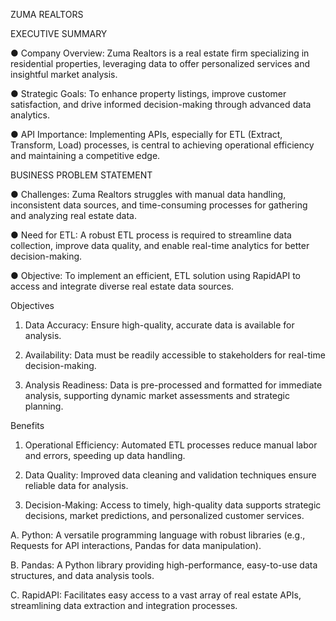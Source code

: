 ZUMA REALTORS

EXECUTIVE SUMMARY

● Company Overview:
Zuma Realtors is a real estate firm specializing in residential properties,
leveraging data to offer personalized services and insightful market analysis.

● Strategic Goals:
To enhance property listings, improve customer satisfaction, and drive
informed decision-making through advanced data analytics.

● API Importance:
Implementing APIs, especially for ETL (Extract, Transform, Load) processes,
is central to achieving operational efficiency and maintaining a competitive
edge.

BUSINESS PROBLEM STATEMENT

● Challenges:
Zuma Realtors struggles with manual data handling, inconsistent data
sources, and time-consuming processes for gathering and analyzing real
estate data.

● Need for ETL:
A robust ETL process is required to streamline data collection, improve data
quality, and enable real-time analytics for better decision-making.

● Objective:
To implement an efficient, ETL solution using RapidAPI to access and
integrate diverse real estate data sources.

Objectives

1. Data Accuracy:
Ensure high-quality, accurate data is available for analysis.

2. Availability:
Data must be readily accessible to stakeholders for real-time
decision-making.

3. Analysis Readiness:
Data is pre-processed and formatted for immediate analysis, supporting
dynamic market assessments and strategic planning.

Benefits

1. Operational Efficiency:
Automated ETL processes reduce manual labor and errors, speeding up data
handling.

2. Data Quality:
Improved data cleaning and validation techniques ensure reliable data for
analysis.

3. Decision-Making:
Access to timely, high-quality data supports strategic decisions, market
predictions, and personalized customer services.

A. Python:
A versatile programming language with robust libraries (e.g., Requests for API
interactions, Pandas for data manipulation).

B. Pandas:
A Python library providing high-performance, easy-to-use data structures, and data
analysis tools.

C. RapidAPI:
Facilitates easy access to a vast array of real estate APIs, streamlining data extraction
and integration processes.
